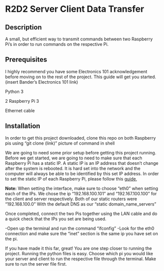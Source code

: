 # R2D2 Server Client Data Transfer

## Description

A small, but efficient way to transmit commands between two Raspberry Pi’s in order to run commands on the respective Pi.

## Prerequisites

I highly recommend you have some Electronics 101 acknowledgement before moving on to the rest of the project. This guide will get you started. (insert Bander’s Electronics 101 link)

Python 3

2 Raspberry Pi 3

Ethernet cable

## Installation

In order to get this project downloaded, clone this repo on both Raspberry pis using 
“git clone (link)”  picture of command in shell

We are going to need some prior setup before getting this project running. Before we get started, we are going to need to make sure that each Raspberry Pi has a static IP. A static IP is an IP address that doesn’t change after the system is rebooted. It is hard set into the network and the computer will always be able to be identified by this set IP address. In order to set the static IP of each Raspberry Pi, please follow this [guide](https://www.tomshardware.com/how-to/static-ip-raspberry-pi), 

**Note:** When setting the interface, make sure to choose “eth0” when setting each of the IPs. We chose the ip “192.168.100.101” and “192.167.100.100” for the client and server respectively. Both of our static routers were “192.168.100.0” With the default DNS as our “static domain_name_servers”

Once completed, connect the two Pis together using the LAN cable and do a quick check that the IPs you set are being used.

-Open up the terminal and run the command “ifconfig”
-Look for the eth0 connection and make sure the “inet” section is the same ip you have set on the pi.

If you have made it this far, great! You are one step closer to running the project. Running the python files is easy. Choose which pi you would like your server and client to run the respective file through the terminal. Make sure to run the server file first.
